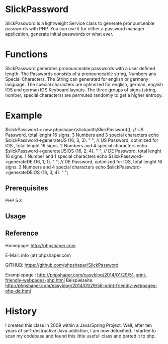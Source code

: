 SlickPassword
=============

SlickPassword is a lightweight Service class to generate pronounceable passwords with PHP. You can use it for either a
password manager application, generate initial passwords or what ever.

Functions
=========
SlickPassword generates pronounceable passwords with a user defined length. The Passwords consists of a pronounceable string,
Numbers ans Special Characters. The String can generated for english or germany language. The special characters are
optimized for english, german, english IOS and german IOS Keyboard layouts.
The three groups of signs (string, number, special characters) are permuted randomly to get a higher entropy.

Example
=======

$slickPassword = new phpshaper\slickauth\SlickPassword();
// US Password, total lenght 16 signs. 3 Numbers and 3 special characters
echo $slickPassword->generateUS (16, 3, 3). " ";
// US Password, optimized for IOS , total lenght 16 signs. 2 Numbers and 4 special characters
echo $slickPassword->generateUSiOS (16, 2, 4). " ";
// DE Password, total lenght 16 signs. 1 Number and 1 special characters
echo $slickPassword->generateDE (16, 1, 1). " ";
// DE Password, optimized for IOS, total lenght 16 signs. 3 Numbers and 4 special characters
echo $slickPassword->generateDEiOS (16, 3, 4). " ";


Prerequisites
-------------
PHP 5.3

Usage
-----

Reference
---------
Homepage: http://phpshaper.com

E-Mail:   info (at) phpshaper.com

GITHUB:  https://github.com/phpshaper/SlickPassword

Examplepage : http://phpshaper.com/easyblog/2014/01/29/51-print-friendly-webpages-php.html
Beispielseite: http://phpshaper.com/easyblog/2014/01/29/56-print-friendly-webpages-php-de.html

History
=======
I created this class in 2009 within a Java/Spring Project. Well, after ten years of self-destructive Java addiction,  I´am now detoxified.
I started to scan my codebase and found this little usefull class and ported it to php.
